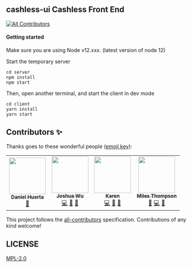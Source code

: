 ## cashless-ui Cashless Front End
<!-- ALL-CONTRIBUTORS-BADGE:START - Do not remove or modify this section -->
[![All Contributors](https://img.shields.io/badge/all_contributors-4-orange.svg?style=flat-square)](#contributors-)
<!-- ALL-CONTRIBUTORS-BADGE:END -->

#### Getting started

Make sure you are using Node v12.xxx. (latest version of node 12)

Start the temporary server

```
cd server
npm install
npm start
```

Then, open another terminal, and start the client in dev mode

```
cd client
yarn install
yarn start
```


## Contributors ✨

Thanks goes to these wonderful people ([emoji key](https://allcontributors.org/docs/en/emoji-key)):
<!-- ALL-CONTRIBUTORS-LIST:START - Do not remove or modify this section -->
<!-- prettier-ignore-start -->
<!-- markdownlint-disable -->
<table>
  <tr>
    <td align="center"><a href="https://www.linkedin.com/in/daniel-huerta-34868631/"><img src="https://avatars.githubusercontent.com/u/53913596?v=4?s=100" width="100px;" alt=""/><br /><sub><b>Daniel Huerta</b></sub></a><br /><a href="#ideas-DAHuerta" title="Ideas, Planning, & Feedback">🤔</a></td>
    <td align="center"><a href="https://github.com/jwu910"><img src="https://avatars.githubusercontent.com/u/12107969?v=4?s=100" width="100px;" alt=""/><br /><sub><b>Joshua Wu</b></sub></a><br /><a href="https://github.com/CashlessSociety/cashless-ui/commits?author=jwu910" title="Code">💻</a> <a href="https://github.com/CashlessSociety/cashless-ui/pulls?q=is%3Apr+reviewed-by%3Ajwu910" title="Reviewed Pull Requests">👀</a> <a href="https://github.com/CashlessSociety/cashless-ui/commits?author=jwu910" title="Documentation">📖</a></td>
    <td align="center"><a href="https://github.com/karenkun"><img src="https://avatars.githubusercontent.com/u/2974103?v=4?s=100" width="100px;" alt=""/><br /><sub><b>Karen</b></sub></a><br /><a href="https://github.com/CashlessSociety/cashless-ui/commits?author=karenkun" title="Code">💻</a> <a href="#design-karenkun" title="Design">🎨</a> <a href="#ideas-karenkun" title="Ideas, Planning, & Feedback">🤔</a></td>
    <td align="center"><a href="http://goodbright.nz/"><img src="https://avatars.githubusercontent.com/u/166867?v=4?s=100" width="100px;" alt=""/><br /><sub><b>Miles Thompson</b></sub></a><br /><a href="#ideas-utunga" title="Ideas, Planning, & Feedback">🤔</a> <a href="https://github.com/CashlessSociety/cashless-ui/commits?author=utunga" title="Code">💻</a> <a href="#business-utunga" title="Business development">💼</a></td>
  </tr>
</table>

<!-- markdownlint-restore -->
<!-- prettier-ignore-end -->

<!-- ALL-CONTRIBUTORS-LIST:END -->


This project follows the [all-contributors](https://github.com/all-contributors/all-contributors) specification. Contributions of any kind welcome!

## LICENSE

[MPL-2.0](LICENSE)
